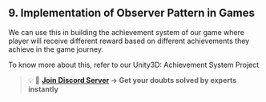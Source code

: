 ## 9. Implementation of Observer Pattern in Games

We can use this in building the achievement system of our game where player will receive different reward based on different achievements they achieve in the game journey.

To know more about this, refer to our Unity3D: Achievement System Project

>💡 🚀 **[Join Discord Server](https://discord.gg/J5zDscnzms) → Get your doubts solved by experts instantly**
